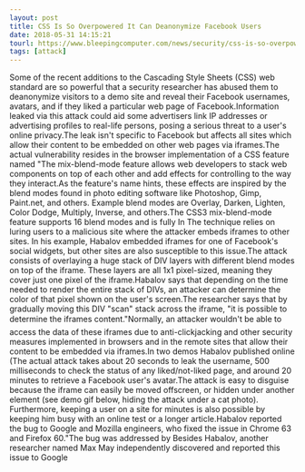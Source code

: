 ```yaml
---
layout: post
title: CSS Is So Overpowered It Can Deanonymize Facebook Users
date: 2018-05-31 14:15:21
tourl: https://www.bleepingcomputer.com/news/security/css-is-so-overpowered-it-can-deanonymize-facebook-users/
tags: [attack]
---
```

Some of the recent additions to the Cascading Style Sheets (CSS) web standard are so powerful that a security researcher has abused them to deanonymize visitors to a demo site and reveal their Facebook usernames, avatars, and if they liked a particular web page of Facebook.Information leaked via this attack could aid some advertisers link IP addresses or advertising profiles to real-life persons, posing a serious threat to a user's online privacy.The leak isn't specific to Facebook but affects all sites which allow their content to be embedded on other web pages via iframes.The actual vulnerability resides in the browser implementation of a CSS feature named "The mix-blend-mode feature allows web developers to stack web components on top of each other and add effects for controlling to the way they interact.As the feature's name hints, these effects are inspired by the blend modes found in photo editing software like Photoshop, Gimp, Paint.net, and others. Example blend modes are Overlay, Darken, Lighten, Color Dodge, Multiply, Inverse, and others.The CSS3 mix-blend-mode feature supports 16 blend modes and is fully In The technique relies on luring users to a malicious site where the attacker embeds iframes to other sites. In his example, Habalov embedded iframes for one of Facebook's social widgets, but other sites are also susceptible to this issue.The attack consists of overlaying a huge stack of DIV layers with different blend modes on top of the iframe. These layers are all 1x1 pixel-sized, meaning they cover just one pixel of the iframe.Habalov says that depending on the time needed to render the entire stack of DIVs, an attacker can determine the color of that pixel shown on the user's screen.The researcher says that by gradually moving this DIV "scan" stack across the iframe, "it is possible to determine the iframes content."Normally, an attacker wouldn't be able to access the data of these iframes due to anti-clickjacking and other security measures implemented in browsers and in the remote sites that allow their content to be embedded via iframes.In two demos Habalov published online (The actual attack takes about 20 seconds to leak the username, 500 milliseconds to check the status of any liked/not-liked page, and around 20 minutes to retrieve a Facebook user's avatar.The attack is easy to disguise because the iframe can easily be moved offscreen, or hidden under another element (see demo gif below, hiding the attack under a cat photo). Furthermore, keeping a user on a site for minutes is also possible by keeping him busy with an online test or a longer article.Habalov reported the bug to Google and Mozilla engineers, who fixed the issue in Chrome 63 and Firefox 60."The bug was addressed by Besides Habalov, another researcher named Max May independently discovered and reported this issue to Google 